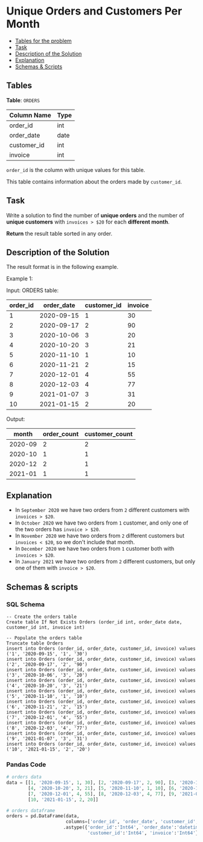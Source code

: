 # Unique Orders and Customers Per Month

- [Tables for the problem](#tables)
- [Task](#task)
- [Description of the Solution](#description-of-the-solution)
- [Explanation](#explanation)
- [Schemas & Scripts](#schemas--scripts)

## Tables 

**Table**: `ORDERS`

| Column Name | Type |
|-------------|------|
| order_id    | int  |
| order_date  | date |
| customer_id | int  |
| invoice     | int  |

`order_id` is the column with unique values for this table.

This table contains information about the orders made by `customer_id`.

## Task

Write a solution to find the number of **unique orders** and the number of **unique customers** with 
`invoices > $20` for each **different month**.

**Return** the result table sorted in any order.

## Description of the Solution ##

The result format is in the following example.

Example 1:

Input: 
ORDERS table:

| order_id | order_date | customer_id | invoice |
|----------|------------|-------------|---------|
| 1        | 2020-09-15 | 1           | 30      |
| 2        | 2020-09-17 | 2           | 90      |
| 3        | 2020-10-06 | 3           | 20      |
| 4        | 2020-10-20 | 3           | 21      |
| 5        | 2020-11-10 | 1           | 10      |
| 6        | 2020-11-21 | 2           | 15      |
| 7        | 2020-12-01 | 4           | 55      |
| 8        | 2020-12-03 | 4           | 77      |
| 9        | 2021-01-07 | 3           | 31      |
| 10       | 2021-01-15 | 2           | 20      |

Output: 

| month   | order_count | customer_count |
|---------|-------------|----------------|
| 2020-09 | 2           | 2              |
| 2020-10 | 1           | 1              |
| 2020-12 | 2           | 1              |
| 2021-01 | 1           | 1              |

## Explanation ##

- In `September 2020` we have two orders from `2` different customers with `invoices > $20`.
- In `October 2020` we have two orders from `1` customer, and only one of the two orders has `invoice > $20`.
- In `November 2020` we have two orders from `2` different customers but `invoices < $20`, so we don't include that month.
- In `December 2020` we have two orders from `1` customer both with `invoices > $20`.
- In `January 2021` we have two orders from `2` different customers, but only one of them with `invoice > $20`.

## Schemas & scripts

### SQL Schema

```genericsql
-- Create the orders table
Create table If Not Exists Orders (order_id int, order_date date, customer_id int, invoice int)

-- Populate the orders table
Truncate table Orders
insert into Orders (order_id, order_date, customer_id, invoice) values ('1', '2020-09-15', '1', '30')
insert into Orders (order_id, order_date, customer_id, invoice) values ('2', '2020-09-17', '2', '90')
insert into Orders (order_id, order_date, customer_id, invoice) values ('3', '2020-10-06', '3', '20')
insert into Orders (order_id, order_date, customer_id, invoice) values ('4', '2020-10-20', '3', '21')
insert into Orders (order_id, order_date, customer_id, invoice) values ('5', '2020-11-10', '1', '10')
insert into Orders (order_id, order_date, customer_id, invoice) values ('6', '2020-11-21', '2', '15')
insert into Orders (order_id, order_date, customer_id, invoice) values ('7', '2020-12-01', '4', '55')
insert into Orders (order_id, order_date, customer_id, invoice) values ('8', '2020-12-03', '4', '77')
insert into Orders (order_id, order_date, customer_id, invoice) values ('9', '2021-01-07', '3', '31')
insert into Orders (order_id, order_date, customer_id, invoice) values ('10', '2021-01-15', '2', '20')
```

### Pandas Code

```python
# orders data
data = [[1, '2020-09-15', 1, 30], [2, '2020-09-17', 2, 90], [3, '2020-10-06', 3, 20], 
        [4, '2020-10-20', 3, 21], [5, '2020-11-10', 1, 10], [6, '2020-11-21', 2, 15], 
        [7, '2020-12-01', 4, 55], [8, '2020-12-03', 4, 77], [9, '2021-01-07', 3, 31], 
        [10, '2021-01-15', 2, 20]]

# orders dataframe
orders = pd.DataFrame(data, 
                      columns=['order_id', 'order_date', 'customer_id', 'invoice']) \
                     .astype({'order_id':'Int64', 'order_date':'datetime64[ns]', 
                              'customer_id':'Int64', 'invoice':'Int64'})
```